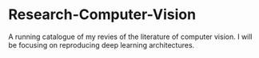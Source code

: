 # Research-Computer-Vision

A running catalogue of my revies of the literature of computer vision. I will be focusing on reproducing deep learning architectures.

